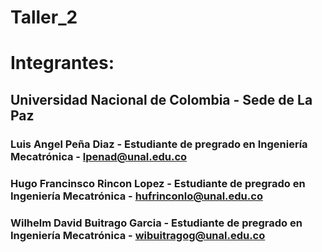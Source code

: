 # Taller_2

# Integrantes:

## Universidad Nacional de Colombia - Sede de La Paz

### Luis Angel Peña Diaz - Estudiante de pregrado en Ingeniería Mecatrónica - [lpenad@unal.edu.co](mailto:lpenad@unal.edu.co)
### Hugo Francinsco Rincon Lopez - Estudiante de pregrado en Ingeniería Mecatrónica - [hufrinconlo@unal.edu.co](mailto:hufrinconlo@unal.edu.co) 
### Wilhelm David Buitrago Garcia - Estudiante de pregrado en Ingeniería Mecatrónica - [wibuitragog@unal.edu.co](mailto:wibuitragog@unal.edu.co)
